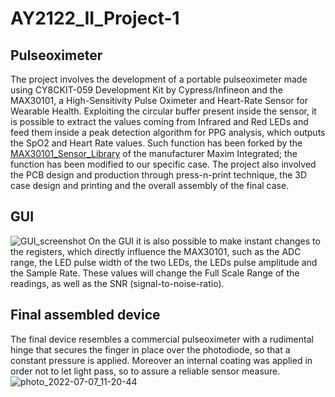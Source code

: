 # AY2122_II_Project-1

## Pulseoximeter
The project involves the development of a portable pulseoximeter made using CY8CKIT-059 Development Kit by Cypress/Infineon and the MAX30101, a High-Sensitivity Pulse Oximeter and Heart-Rate Sensor for Wearable Health. Exploiting the circular buffer present inside the sensor, it is possible to extract the values coming from Infrared and Red LEDs and feed them inside a peak detection algorithm for PPG analysis, which outputs the SpO2 and Heart Rate values. Such function has been forked by the [MAX30101_Sensor_Library](https://github.com/sparkfun/SparkFun_MAX3010x_Sensor_Library/blob/master/src/spo2_algorithm.cpp) of the manufacturer Maxim Integrated; the function has been modified to our specific case. 
The project also involved the PCB design and production through press-n-print technique, the 3D case design and printing and the overall assembly of the final case.
## GUI
![GUI_screenshot](https://user-images.githubusercontent.com/92868195/177736449-8a3d3b33-4399-40a8-bbf1-9a03c5391d3b.jpg)
On the GUI it is also possible to make instant changes to the registers, which directly influence the MAX30101, such as the ADC range, the LED pulse width of the two LEDs, the LEDs pulse amplitude and the Sample Rate. These values will change the Full Scale Range of the readings, as well as the SNR (signal-to-noise-ratio).
## Final assembled device
The final device resembles a commercial pulseoximeter with a rudimental hinge that secures the finger in place over the photodiode, so that a constant pressure is applied. Moreover an internal coating was applied in order not to let light pass, so to assure a reliable sensor measure.
![photo_2022-07-07_11-20-44](https://user-images.githubusercontent.com/92868195/177739470-68d3b52b-e111-4c24-bd1d-c62aca32fa81.jpg)

